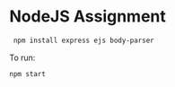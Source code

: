 # NodeJS  Assignment
 
```bash
 npm install express ejs body-parser   
```

To run:

```bash
npm start
```
